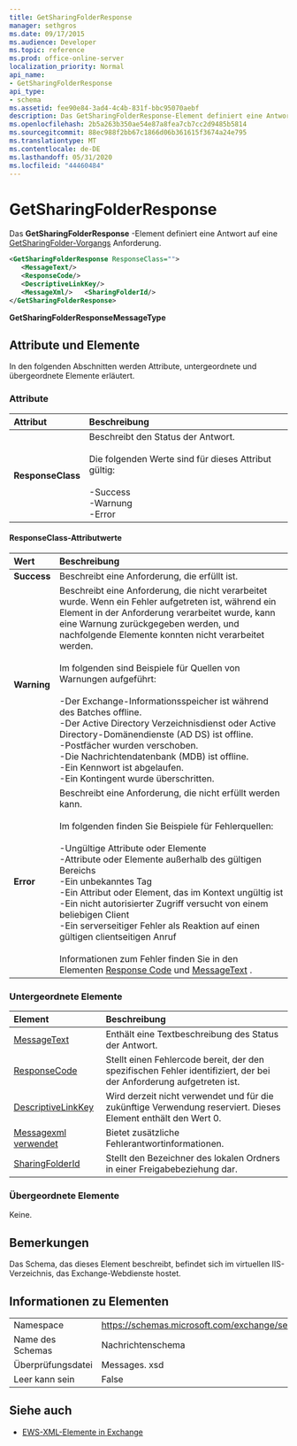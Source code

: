 ```yaml
---
title: GetSharingFolderResponse
manager: sethgros
ms.date: 09/17/2015
ms.audience: Developer
ms.topic: reference
ms.prod: office-online-server
localization_priority: Normal
api_name:
- GetSharingFolderResponse
api_type:
- schema
ms.assetid: fee90e84-3ad4-4c4b-831f-bbc95070aebf
description: Das GetSharingFolderResponse-Element definiert eine Antwort auf eine GetSharingFolder-Vorgangsanforderung.
ms.openlocfilehash: 2b5a263b350ae54e87a8fea7cb7cc2d9485b5814
ms.sourcegitcommit: 88ec988f2bb67c1866d06b361615f3674a24e795
ms.translationtype: MT
ms.contentlocale: de-DE
ms.lasthandoff: 05/31/2020
ms.locfileid: "44460484"
---
```

# <a name="getsharingfolderresponse"></a>GetSharingFolderResponse

Das **GetSharingFolderResponse** -Element definiert eine Antwort auf eine [GetSharingFolder-Vorgangs](getsharingfolder-operation.md) Anforderung. 
  
```XML
<GetSharingFolderResponse ResponseClass="">
   <MessageText/>
   <ResponseCode/>
   <DescriptiveLinkKey/>
   <MessageXml/>   <SharingFolderId/>
</GetSharingFolderResponse>
```

 **GetSharingFolderResponseMessageType**
## <a name="attributes-and-elements"></a>Attribute und Elemente

In den folgenden Abschnitten werden Attribute, untergeordnete und übergeordnete Elemente erläutert.
  
### <a name="attributes"></a>Attribute

|**Attribut**|**Beschreibung**|
|:-----|:-----|
|**ResponseClass** <br/> | Beschreibt den Status der Antwort.<br/><br/> Die folgenden Werte sind für dieses Attribut gültig:  <br/><br/>-Success  <br/>-Warnung  <br/>-Error  <br/> |
   
#### <a name="responseclass-attribute-values"></a>ResponseClass-Attributwerte

|**Wert**|**Beschreibung**|
|:-----|:-----|
|**Success** <br/> |Beschreibt eine Anforderung, die erfüllt ist.  <br/> |
|**Warning** <br/> | Beschreibt eine Anforderung, die nicht verarbeitet wurde. Wenn ein Fehler aufgetreten ist, während ein Element in der Anforderung verarbeitet wurde, kann eine Warnung zurückgegeben werden, und nachfolgende Elemente konnten nicht verarbeitet werden. <br/><br/>Im folgenden sind Beispiele für Quellen von Warnungen aufgeführt:  <br/><br/>-Der Exchange-Informationsspeicher ist während des Batches offline.  <br/>-Der Active Directory Verzeichnisdienst oder Active Directory-Domänendienste (AD DS) ist offline.  <br/>-Postfächer wurden verschoben.  <br/>-Die Nachrichtendatenbank (MDB) ist offline.  <br/>-Ein Kennwort ist abgelaufen.  <br/>-Ein Kontingent wurde überschritten.  <br/> |
|**Error** <br/> | Beschreibt eine Anforderung, die nicht erfüllt werden kann. <br/><br/>Im folgenden finden Sie Beispiele für Fehlerquellen:  <br/><br/>-Ungültige Attribute oder Elemente  <br/>-Attribute oder Elemente außerhalb des gültigen Bereichs  <br/>-Ein unbekanntes Tag  <br/>-Ein Attribut oder Element, das im Kontext ungültig ist  <br/>-Ein nicht autorisierter Zugriff versucht von einem beliebigen Client  <br/>-Ein serverseitiger Fehler als Reaktion auf einen gültigen clientseitigen Anruf  <br/><br/>  Informationen zum Fehler finden Sie in den Elementen [Response Code](responsecode.md) und [MessageText](messagetext.md) .  <br/> |
   
### <a name="child-elements"></a>Untergeordnete Elemente

|**Element**|**Beschreibung**|
|:-----|:-----|
|[MessageText](messagetext.md) <br/> |Enthält eine Textbeschreibung des Status der Antwort.  <br/> |
|[ResponseCode](responsecode.md) <br/> |Stellt einen Fehlercode bereit, der den spezifischen Fehler identifiziert, der bei der Anforderung aufgetreten ist.  <br/> |
|[DescriptiveLinkKey](descriptivelinkkey.md) <br/> |Wird derzeit nicht verwendet und für die zukünftige Verwendung reserviert. Dieses Element enthält den Wert 0.  <br/> |
|[Messagexml verwendet](messagexml.md) <br/> |Bietet zusätzliche Fehlerantwortinformationen.  <br/> |
|[SharingFolderId](sharingfolderid.md) <br/> |Stellt den Bezeichner des lokalen Ordners in einer Freigabebeziehung dar.  <br/> |
   
### <a name="parent-elements"></a>Übergeordnete Elemente

Keine.
  
## <a name="remarks"></a>Bemerkungen

Das Schema, das dieses Element beschreibt, befindet sich im virtuellen IIS-Verzeichnis, das Exchange-Webdienste hostet.
  
## <a name="element-information"></a>Informationen zu Elementen

|||
|:-----|:-----|
|Namespace  <br/> |https://schemas.microsoft.com/exchange/services/2006/messages  <br/> |
|Name des Schemas  <br/> |Nachrichtenschema  <br/> |
|Überprüfungsdatei  <br/> |Messages. xsd  <br/> |
|Leer kann sein  <br/> |False  <br/> |
   
## <a name="see-also"></a>Siehe auch

- [EWS-XML-Elemente in Exchange](ews-xml-elements-in-exchange.md)

